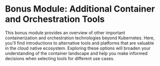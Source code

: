 
# Bonus Module: Additional Container and Orchestration Tools

This bonus module provides an overview of other important containerization and orchestration technologies beyond Kubernetes. Here, you'll find introductions to alternative tools and platforms that are valuable in the cloud native ecosystem. Exploring these options will broaden your understanding of the container landscape and help you make informed decisions when selecting tools for different use cases.
